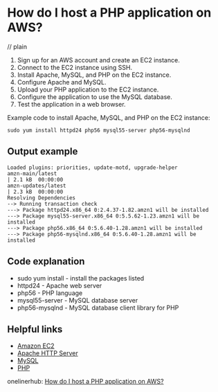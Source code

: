 # How do I host a PHP application on AWS?
// plain

1. Sign up for an AWS account and create an EC2 instance.
2. Connect to the EC2 instance using SSH.
3. Install Apache, MySQL, and PHP on the EC2 instance.
4. Configure Apache and MySQL.
5. Upload your PHP application to the EC2 instance.
6. Configure the application to use the MySQL database.
7. Test the application in a web browser.

Example code to install Apache, MySQL, and PHP on the EC2 instance:

```
sudo yum install httpd24 php56 mysql55-server php56-mysqlnd
```

## Output example


```
Loaded plugins: priorities, update-motd, upgrade-helper
amzn-main/latest                                                                                                                                                           | 2.1 kB  00:00:00
amzn-updates/latest                                                                                                                                                        | 2.3 kB  00:00:00
Resolving Dependencies
--> Running transaction check
---> Package httpd24.x86_64 0:2.4.37-1.82.amzn1 will be installed
---> Package mysql55-server.x86_64 0:5.5.62-1.23.amzn1 will be installed
---> Package php56.x86_64 0:5.6.40-1.28.amzn1 will be installed
---> Package php56-mysqlnd.x86_64 0:5.6.40-1.28.amzn1 will be installed
```

## Code explanation


* sudo yum install - install the packages listed
* httpd24 - Apache web server
* php56 - PHP language
* mysql55-server - MySQL database server
* php56-mysqlnd - MySQL database client library for PHP

## Helpful links

* [Amazon EC2](https://aws.amazon.com/ec2/)
* [Apache HTTP Server](https://httpd.apache.org/)
* [MySQL](https://www.mysql.com/)
* [PHP](https://www.php.net/)

onelinerhub: [How do I host a PHP application on AWS?](https://onelinerhub.com/php-aws/how-do-i-host-a-php-application-on-aws-1685645094)